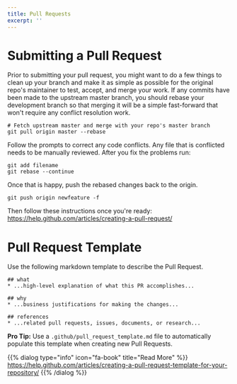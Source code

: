 ```yaml
---
title: Pull Requests
excerpt: ''
---
```


# Submitting a Pull Request

Prior to submitting your pull request, you might want to do a few things to clean up your branch and make it as simple as possible for the original repo's maintainer to test, accept, and merge your work. If any commits have been made to the upstream master branch, you should rebase your development branch so that merging it will be a simple fast-forward that won't require any conflict resolution work.

```
# Fetch upstream master and merge with your repo's master branch
git pull origin master --rebase
```

Follow the prompts to correct any code conflicts. Any file that is conflicted needs to be manually reviewed. After you fix the problems run:

```
git add filename
git rebase --continue
```

Once that is happy, push the rebased changes back to the origin.

```
git push origin newfeature -f
```

Then follow these instructions once you're ready: <https://help.github.com/articles/creating-a-pull-request/>

# Pull Request Template

Use the following markdown template to describe the Pull Request.

```
## what
* ...high-level explanation of what this PR accomplishes...

## why
* ...business justifications for making the changes...

## references
* ...related pull requests, issues, documents, or research...
```

**Pro Tip:** Use a `.github/pull_request_template.md` file to automatically populate this template when creating new Pull Requests.

{{% dialog type="info" icon="fa-book" title="Read More" %}}
<https://help.github.com/articles/creating-a-pull-request-template-for-your-repository/>
{{% /dialog %}}
